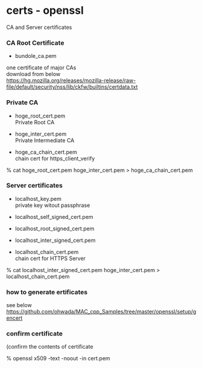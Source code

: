 certs - openssl
===============

CA and Server certificates <br/>

 ### CA Root Certificate <br/>

- bundole_ca.pem <br/>

one certificate of major CAs <br/>
download from below <br/>
https://hg.mozilla.org/releases/mozilla-release/raw-file/default/security/nss/lib/ckfw/builtins/certdata.txt <br/>


### Private CA

- hoge_root_cert.pem <br/>
Private Root CA <br/>

- hoge_inter_cert.pem <br/>
Private Intermediate CA <br/>

- hoge_ca_chain_cert.pem <br/>
chain cert for https_client_verify <br/>

% cat hoge_root_cert.pem hoge_inter_cert.pem > hoge_ca_chain_cert.pem <br/>

### Server certificates

- localhost_key.pem <br/>
private key witout passphrase <br/>

- localhost_self_signed_cert.pem <br/>
- localhost_root_signed_cert.pem <br/>
- localhost_inter_signed_cert.pem <br/>

- localhost_chain_cert.pem <br/>
chain cert for HTTPS Server <br/>

% cat localhost_inter_signed_cert.pem hoge_inter_cert.pem  > localhost_chain_cert.pem <br/>

### how to generate ertificates

see below
https://github.com/ohwada/MAC_cpp_Samples/tree/master/openssl/setup/gencert <br/>


### confirm certificate

(confirm the contents of certificate <br/>

% openssl x509 -text -noout -in cert.pem <br/>

